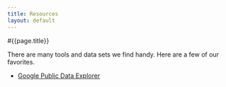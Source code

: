 ```yaml
---
title: Resources
layout: default
---
```


#{{page.title}}

There are many tools and data sets we find handy. Here are a few of our favorites.

- [Google Public Data Explorer](http://www.google.com/publicdata/directory)